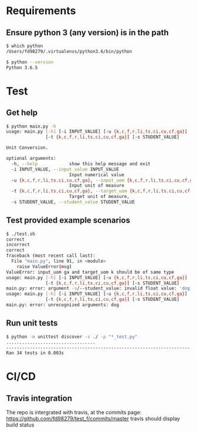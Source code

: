 # Requirements
## Ensure python 3 (any version) is in the path
```bash
$ which python
/Users/fd98279/.virtualenvs/python3.6/bin/python

$ python --version
Python 3.6.5
```

# Test
## Get help
```bash
$ python main.py -h
usage: main.py [-h] [-i INPUT_VALUE] [-u {k,c,f,r,li,ts,ci,cu,cf,ga}]
               [-t {k,c,f,r,li,ts,ci,cu,cf,ga}] [-s STUDENT_VALUE]

Unit Conversion.

optional arguments:
  -h, --help            show this help message and exit
  -i INPUT_VALUE, --input_value INPUT_VALUE
                        Input numerical value
  -u {k,c,f,r,li,ts,ci,cu,cf,ga}, --input_uom {k,c,f,r,li,ts,ci,cu,cf,ga}
                        Input unit of measure
  -t {k,c,f,r,li,ts,ci,cu,cf,ga}, --target_uom {k,c,f,r,li,ts,ci,cu,cf,ga}
                        Target unit of measure,
  -s STUDENT_VALUE, --student_value STUDENT_VALUE
```

## Test provided example scenarios
```bash
$ ./test.sh
correct
incorrect
correct
Traceback (most recent call last):
  File "main.py", line 91, in <module>
    raise ValueError(msg)
ValueError: input_uom ga and target_uom k should be of same type
usage: main.py [-h] [-i INPUT_VALUE] [-u {k,c,f,r,li,ts,ci,cu,cf,ga}]
               [-t {k,c,f,r,li,ts,ci,cu,cf,ga}] [-s STUDENT_VALUE]
main.py: error: argument -s/--student_value: invalid float value: 'dog'
usage: main.py [-h] [-i INPUT_VALUE] [-u {k,c,f,r,li,ts,ci,cu,cf,ga}]
               [-t {k,c,f,r,li,ts,ci,cu,cf,ga}] [-s STUDENT_VALUE]
main.py: error: unrecognized arguments: dog
```

## Run unit tests
```bash
$ python -m unittest discover -s ./ -p "*_test.py"
..................................
----------------------------------------------------------------------
Ran 34 tests in 0.003s
```

# CI/CD

## Travis integration

The repo is intergrated with travis, at the commits page: https://github.com/fd98279/test_f/commits/master travis should display build status
